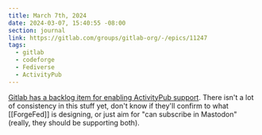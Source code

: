 ```yaml
---
title: March 7th, 2024
date: 2024-03-07, 15:40:55 -08:00
section: journal
link: https://gitlab.com/groups/gitlab-org/-/epics/11247
tags:
  - gitlab
  - codeforge
  - Fediverse
  - ActivityPub
---
```

[Gitlab has a backlog item for enabling ActivityPub support](https://gitlab.com/groups/gitlab-org/-/epics/11247). There isn't a lot of consistency in this stuff yet, don't know if they'll confirm to what [[ForgeFed]] is designing, or just aim for "can subscribe in Mastodon" (really, they should be supporting both).
